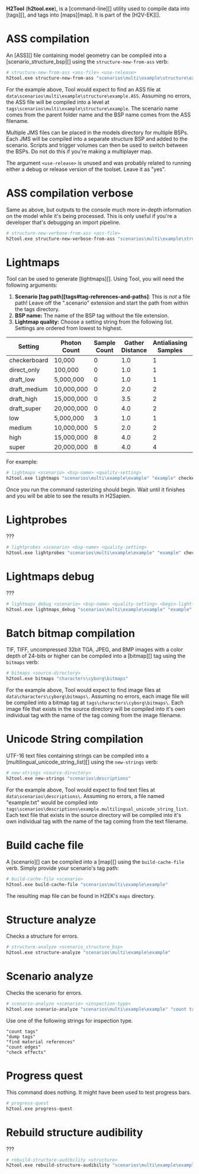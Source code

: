**H2Tool** (**h2tool.exe**), is a [command-line][] utility used to compile data into [tags][], and tags into [maps][map]. It is part of the [H2V-EK][].

# ASS compilation
An [ASS][] file containing model geometry can be compiled into a [scenario_structure_bsp][] using the `structure-new-from-ass` verb:

```sh
# structure-new-from-ass <ass-file> <use-release>
h2tool.exe structure-new-from-ass "scenarios\multi\example\structure\example.ASS" yes
```

For the example above, Tool would expect to find an ASS file at `data\scenarios\multi\example\structure\example.ASS`. Assuming no errors, the ASS file will be compiled into a level at `tags\scenarios\multi\example\structure\example`. The scenario name comes from the parent folder name and the BSP name comes from the ASS filename.

Multiple JMS files can be placed in the models directory for multiple BSPs. Each JMS will be compiled into a separate structure BSP and added to the scenario. Scripts and trigger volumes can then be used to switch between the BSPs. Do not do this if you're making a multiplayer map.

The argument `<use-release>` is unused and was probably related to running either a debug or release version of the toolset. Leave it as "yes".

# ASS compilation verbose
Same as above, but outputs to the console much more in-depth information on the model while it's being processed. This is only useful if you're a developer that's debugging an import pipeline.

```sh
# structure-new-verbose-from-ass <ass-file>
h2tool.exe structure-new-verbose-from-ass "scenarios\multi\example\structure\example.ASS"
```

# Lightmaps
Tool can be used to generate [lightmaps][]. Using Tool, you will need the following arguments:

1. **Scenario [tag path][tags#tag-references-and-paths]**: This is _not_ a file path! Leave off the ".scenario" extension and start the path from within the tags directory.
2. **BSP name:** The name of the BSP tag without the file extension.
3. **Lightmap quality:** Choose a setting string from the following list. Settings are ordered from lowest to highest.

| Setting      | Photon Count | Sample Count | Gather Distance | Antialiasing Samples | Bounced Lighting |
| -------------| -------------| -------------| ----------------| ---------------------| -----------------|
| checkerboard | 10,000       | 0            | 1.0             | 1                    | No               |
| direct_only  | 100,000      | 0            | 1.0             | 1                    | No               |
| draft_low    | 5,000,000    | 0            | 1.0             | 1                    | Yes              |
| draft_medium | 10,000,000   | 0            | 2.0             | 2                    | Yes              |
| draft_high   | 15,000,000   | 0            | 3.5             | 2                    | Yes              |
| draft_super  | 20,000,000   | 0            | 4.0             | 2                    | Yes              |
| low          | 5,000,000    | 3            | 1.0             | 1                    | Yes              |
| medium       | 10,000,000   | 5            | 2.0             | 2                    | Yes              |
| high         | 15,000,000   | 8            | 4.0             | 2                    | Yes              |        
| super        | 20,000,000   | 8            | 4.0             | 4                    | Yes              |

For example:

```sh
# lightmaps <scenario> <bsp-name> <quality-setting>
h2tool.exe lightmaps "scenarios\multi\example\example" "example" checkerboard
```

Once you run the command rasterizing should begin. Wait until it finishes and you will be able to see the results in H2Sapien.

# Lightprobes
???

```sh
# lightprobes <scenario> <bsp-name> <quality-setting>
h2tool.exe lightprobes "scenarios\multi\example\example" "example" checkerboard
```

# Lightmaps debug
???

```sh
# lightmaps_debug <scenario> <bsp-name> <quality-setting> <begin-light-index> <end-light-index>
h2tool.exe lightmaps_debug "scenarios\multi\example\example" "example" checkerboard 0 1
```

# Batch bitmap compilation
TIF, TIFF, uncompressed 32bit TGA, JPEG, and BMP images with a color depth of 24-bits or higher can be compiled into a [bitmap][] tag using the `bitmaps` verb:

```sh
# bitmaps <source-directory>
h2tool.exe bitmaps "characters\cyborg\bitmaps"
```

For the example above, Tool would expect to find image files at `data\characters\cyborg\bitmaps\`. Assuming no errors, each image file will be compiled into a bitmap tag at `tags\characters\cyborg\bitmaps\`. Each image file that exists in the source directory will be compiled into it's own individual tag with the name of the tag coming from the image filename.

# Unicode String compilation
UTF-16 text files containing strings can be compiled into a [multilingual_unicode_string_list][] using the `new-strings` verb:

```sh
# new-strings <source-directory>
h2tool.exe new-strings "scenarios\descriptions"
```

For the example above, Tool would expect to find text files at `data\scenarios\descriptions\`. Assuming no errors, a file named "example.txt" would be compiled into `tags\scenarios\descriptions\example.multilingual_unicode_string_list`. Each text file that exists in the source directory will be compiled into it's own individual tag with the name of the tag coming from the text filename.

# Build cache file
A [scenario][] can be compiled into a [map][] using the `build-cache-file` verb. Simply provide your scenario's tag path:

```sh
# build-cache-file <scenario>
h2tool.exe build-cache-file "scenarios\multi\example\example"
```

The resulting map file can be found in H2EK's `maps` directory.

# Structure analyze
Checks a structure for errors.

```sh
# structure-analyze <scenario_structure_bsp>
h2tool.exe structure-analyze "scenarios\multi\example\example"
```

# Scenario analyze
Checks the scenario for errors.

```sh
# scenario-analyze <scenario> <inspection-type>
h2tool.exe scenario-analyze "scenarios\multi\example\example" "count tags"
```

Use one of the following strings for inspection type.

```
"count tags"
"dump tags"
"find material references"
"count edges"
"check effects"
```

# Progress quest
This command does nothing. It might have been used to test progress bars.

```sh
# progress-quest
h2tool.exe progress-quest
```

# Rebuild structure audibility
???

```sh
# rebuild-structure-audibility <structure>
h2tool.exe rebuild-structure-audibility "scenarios\multi\example\example"
```
